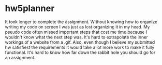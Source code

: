 # hw5planner

It took longer to complete the assignment.  Without knowing how to organize writing my code on screen I was just as lost organizing it in my head.  My pseudo code often missed important steps that cost me time because I wouldn't know what the next step was.  It's hard to extrapolate the inner workings of a website from a .gif.  Also, even though I believe my submitted hw satisfiest the requirements it would take a lot more work to make it fully functional.  It's hard to know how far down the rabbit hole you should go for an assignment.  
